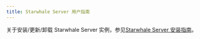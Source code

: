 ```yaml
---
title: Starwhale Server 用户指南
---
```


关于安装/更新/卸载 Starwhale Server 实例，参见[Starwhale Server 安装指南](installation)。
